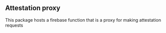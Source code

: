 ## Attestation proxy

This package hosts a firebase function that is a proxy for making attestation requests
